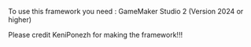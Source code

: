 To use this framework you need :
GameMaker Studio 2 (Version 2024 or higher)

Please credit KeniPonezh for making the framework!!!
